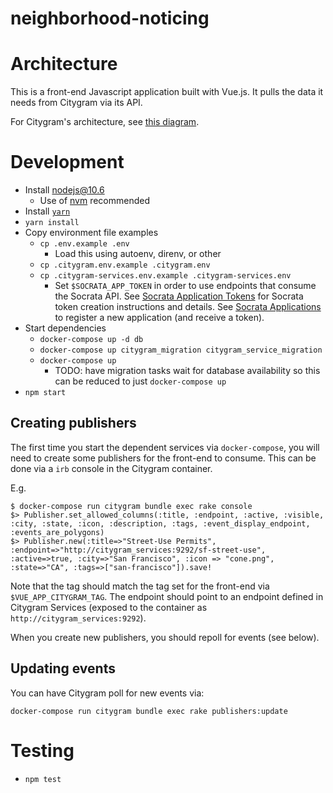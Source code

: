 neighborhood-noticing
=====================

# Architecture

This is a front-end Javascript application built with Vue.js. It pulls the data it needs from Citygram via its API.

For Citygram's architecture, see [this
diagram](https://github.com/codeforamerica/citygram/blob/master/images/citygram_architecture.png).

# Development

* Install nodejs@10.6
  * Use of [nvm](https://github.com/creationix/nvm) recommended
* Install [`yarn`](https://yarnpkg.com)
* `yarn install`
* Copy environment file examples
  * `cp .env.example .env`
    * Load this using autoenv, direnv, or other
  * `cp .citygram.env.example .citygram.env`
  * `cp .citygram-services.env.example .citygram-services.env`
    * Set `$SOCRATA_APP_TOKEN` in order to use endpoints that consume the Socrata API. See
      [Socrata Application Tokens](https://dev.socrata.com/docs/app-tokens.html) for Socrata token creation instructions
      and details. See [Socrata Applications](https://dev.socrata.com/register) to register a new application (and
      receive a token).
* Start dependencies
  * `docker-compose up -d db`
  * `docker-compose up citygram_migration citygram_service_migration`
  * `docker-compose up`
    * TODO: have migration tasks wait for database availability so this can be reduced to just `docker-compose up`
* `npm start`

## Creating publishers

The first time you start the dependent services via `docker-compose`, you will need to create some publishers for the
front-end to consume. This can be done via a `irb` console in the Citygram container.

E.g.

```
$ docker-compose run citygram bundle exec rake console
$> Publisher.set_allowed_columns(:title, :endpoint, :active, :visible, :city, :state, :icon, :description, :tags, :event_display_endpoint, :events_are_polygons)
$> Publisher.new(:title=>"Street-Use Permits", :endpoint=>"http://citygram_services:9292/sf-street-use", :active=>true, :city=>"San Francisco", :icon => "cone.png", :state=>"CA", :tags=>["san-francisco"]).save!
```

Note that the tag should match the tag set for the front-end via `$VUE_APP_CITYGRAM_TAG`. The endpoint should point to
an endpoint defined in Citygram Services (exposed to the container as `http://citygram_services:9292`).

When you create new publishers, you should repoll for events (see below).

## Updating events

You can have Citygram poll for new events via:

`docker-compose run citygram bundle exec rake publishers:update`

# Testing

* `npm test`
